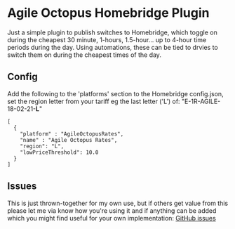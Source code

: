 # Agile Octopus Homebridge Plugin

Just a simple plugin to publish switches to Homebridge, which toggle on during the cheapest 30 minute, 1-hours, 1.5-hour... up to 4-hour time periods during the day. Using automations, these can be tied to drvies to switch them on during the cheapest times of the day.

## Config

Add the following to the 'platforms' section to the Homebridge config.json, set the region letter from your tariff eg the last letter ('L') of: "E-1R-AGILE-18-02-21-__L__"

  ```"platforms":
  [
    {
      "platform" : "AgileOctopusRates",
      "name" : "Agile Octopus Rates",
      "region": "L",
      "lowPriceThreshold": 10.0
    }
  ]
  ```

  ## Issues

  This is just thrown-together for my own use, but if others get value from this please let me via know how you're using it and if anything can be added which you might find useful for your own implementation:
  [GitHub issues](https://github.com/danieljtribe/homebridge-agile-octopus/issues/new)

